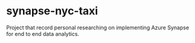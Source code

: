 # synapse-nyc-taxi
Project that record personal researching on implementing Azure Synapse for end to end data analytics.
